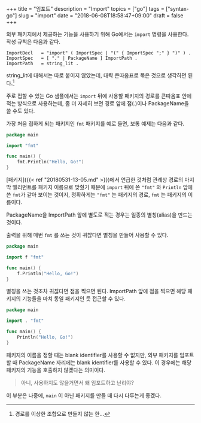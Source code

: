 +++
title = "임포트"
description = "Import"
topics = ["go"]
tags = ["syntax-go"]
slug = "import"
date = "2018-06-08T18:58:47+09:00"
draft = false
+++

외부 패키지에서 제공하는 기능을 사용하기 위해 Go에서는 `import` 명령을 사용한다. 작성 규칙은 다음과 같다.

```
ImportDecl   = "import" ( ImportSpec | "(" { ImportSpec ";" } ")" ) .
ImportSpec   = [ "." | PackageName ] ImportPath .
ImportPath   = string_lit .
```

string_lit에 대해서는 따로 붙이지 않았는데, 대략 큰따옴표로 묶은 것으로 생각하면 된다.[^1]

[^1]: 경로를 이상한 조합으로 만들지 않는 한...

주로 접할 수 있는 Go 샘플에서는 `import` 뒤에 사용할 패키지의 경로를 큰따옴표 안에 적는 방식으로 사용하는데, 좀 더 자세히 보면 경로 앞에 점(.)이나 PackageName을 쓸 수도 있다.

가장 처음 접하게 되는 패키지인 `fmt` 패키지를 예로 들면, 보통 예제는 다음과 같다.

```go
package main

import "fmt"

func main() {
    fmt.Println("Hello, Go!")
}
```

[패키지]({{< ref "20180531-13-05.md" >}})에서 언급한 것처럼 관례상 경로의 마지막 엘리먼트를 패키지 이름으로 맞췄기 때문에 `import` 뒤에 쓴 `"fmt"` 와 `Println` 앞에 쓴 `fmt`가 같아 보이는 것이지, 정확하게는 `"fmt"` 는 패키지의 경로, `fmt` 는 패키지의 이름이다.

PackageName을 ImportPath 앞에 별도로 적는 경우는 일종의 별칭(alias)을 만드는 것이다.

출력을 위해 매번 `fmt` 를 쓰는 것이 귀찮다면 별칭을 만들어 사용할 수 있다.

```go
package main

import f "fmt"

func main() {
    f.Println("Hello, Go!")
}
```

별칭을 쓰는 것조차 귀찮다면 점을 찍으면 된다. ImportPath 앞에 점을 찍으면 해당 패키지의 기능들을 마치 동일 패키지인 듯 접근할 수 있다.

```go
package main

import . "fmt"

func main() {
    Println("Hello, Go!")
}
```

패키지의 이름을 정할 때는 blank identifier를 사용할 수 없지만, 외부 패키지를 임포트할 때 PackageName 자리에는 blank identifier를 사용할 수 있다. 이 경우에는 해당 패키지의 기능을 호출하지 않겠다는 의미이다.

> 아니, 사용하지도 않을거면서 왜 임포트하고 난리야?

이 부분은 나중에, `main` 이 아닌 패키지를 만들 때 다시 다루는게 좋겠다.

